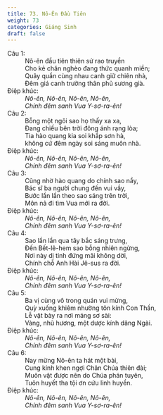 ```yaml
---
title: 73. Nô-Ên Đầu Tiên
weight: 73
categories: Giáng Sinh
draft: false
---
```

<dl><dt>Câu 1:</dt><dd data-verse="1">Nô-ên đầu tiên thiên sứ rao truyền <br/>Cho kẻ chăn nghèo đang thức quanh miền; <br/>Quây quần cùng nhau canh giữ chiên nhà, <br/>Đêm giá canh trường thân phủ sương già. </dd><dt>Điệp khúc:</dt><dd data-chorus="1"><em>Nô-ên, Nô-ên, Nô-ên, Nô-ên, <br/>Chính đêm sanh Vua Y-sơ-ra-ên! </em></dd><dt>Câu 2:</dt><dd data-verse="2">Bỗng một ngôi sao họ thấy xa xa, <br/>Đang chiếu bên trời đông ánh rạng lòa; <br/>Tia hào quang kia soi khắp sơn hà, <br/>không cứ đêm ngày soi sáng muôn nhà. </dd><dt>Điệp khúc:</dt><dd data-chorus="1"><em>Nô-ên, Nô-ên, Nô-ên, Nô-ên, <br/>Chính đêm sanh Vua Y-sơ-ra-ên! </em></dd><dt>Câu 3:</dt><dd data-verse="3">Cũng nhờ hào quang do chính sao nầy, <br/>Bác sĩ ba người chung đến vui vầy, <br/>Bước lần lần theo sao sáng trên trời, <br/>Môn nả đi tìm Vua mới ra đời. </dd><dt>Điệp khúc:</dt><dd data-chorus="1"><em>Nô-ên, Nô-ên, Nô-ên, Nô-ên, <br/>Chính đêm sanh Vua Y-sơ-ra-ên! </em></dd><dt>Câu 4:</dt><dd data-verse="4">Sao lần lần qua tây bắc sáng trưng, <br/>Đến Bết-lê-hem sao bỗng nhiên ngừng, <br/>Nơi này dị tinh đứng mãi không dời, <br/>Chính chỗ Anh Hài Jê-sus ra đời. </dd><dt>Điệp khúc:</dt><dd data-chorus="1"><em>Nô-ên, Nô-ên, Nô-ên, Nô-ên, <br/>Chính đêm sanh Vua Y-sơ-ra-ên! </em></dd><dt>Câu 5:</dt><dd data-verse="5">Ba vị cùng vô trong quán vui mừng, <br/>Quỳ xuống khiêm nhường tôn kính Con Thần, <br/>Lễ vật bày ra nơi máng sơ sài: <br/>Vàng, nhũ hương, một dược kính dâng Ngài. </dd><dt>Điệp khúc:</dt><dd data-chorus="1"><em>Nô-ên, Nô-ên, Nô-ên, Nô-ên, <br/>Chính đêm sanh Vua Y-sơ-ra-ên! </em></dd><dt>Câu 6:</dt><dd data-verse="6">Nay mừng Nô-ên ta hát một bài, <br/>Cung kính khen ngợi Chân Chúa thiên đài; <br/>Muôn vật được nên do Chúa phán tuyên, <br/>Tuôn huyết tha tội ơn cứu linh huyền. </dd><dt>Điệp khúc:</dt><dd data-chorus="1"><em>Nô-ên, Nô-ên, Nô-ên, Nô-ên, <br/>Chính đêm sanh Vua Y-sơ-ra-ên! </em></dd></dl>